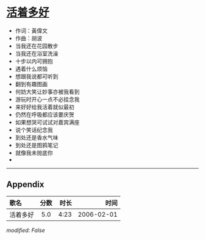 # [活着多好](https://music.163.com/song?id=66074)

* 作词：黃偉文
* 作曲：胡波
* 当我还在花园散步
* 当我还在浴室洗澡
* 十步以内可拥抱
* 遇着什么烦恼
* 想跟我说都可听到
* 翻到有趣图画
* 何妨大笑让妙事亦被我看到
* 游玩时开心一点不必挂念我
* 来好好给我活着就似最初
* 仍然在呼吸都应该要庆贺
* 如果想哭可试试对嘉宾满座
* 说个笑话纪念我
* 到处还是香水气味
* 到处还是图鸦笔记
* 就像我未抛底你
* 


---

## Appendix

|歌名|分数|时长|时间|
|:---|:---:|---:|---:|
|活着多好|5.0|4:23|2006-02-01

*modified: False*